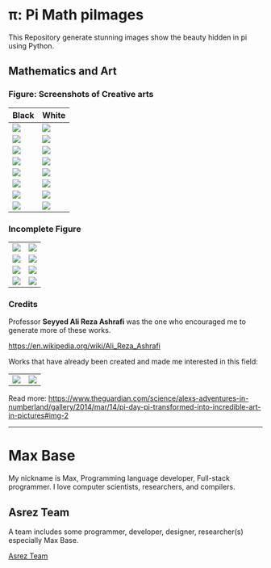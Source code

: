 # π: Pi Math piImages

This Repository generate stunning images show the beauty hidden in pi using Python.

## Mathematics and Art

### Figure: Screenshots of Creative arts

| Black             |  White |
| -------------- | -------------- |
| ![](out-1-black.png)  |  ![](out-1-white.png) |
| ![](out-2-black.png)  |  ![](out-2-white.png) |
| ![](out-3-black.png)  |  ![](out-3-white.png) |
| ![](out-4-black.png)  |  ![](out-4-white.png) |
| ![](out-5-black.png)  |  ![](out-5-white.png) |
| ![](out-6-black.png)  |  ![](out-6-white.png) |
| ![](out-7-black.png)  |  ![](out-7-white.png) |
| ![](out-8-black.png)  |  ![](out-8-white.png) |

### Incomplete Figure

|             |  |
| -------------- | -------------- |
| ![](fig1.jpg)  |  ![](fig2.jpg) |
| ![](fig3.jpg)  |  ![](fig4.jpg) |
| ![](fig5.jpg)  |  ![](fig6.jpg) |
| ![](fig7.jpg)  |  ![](test.png) |

### Credits

Professor **Seyyed Ali Reza Ashrafi** was the one who encouraged me to generate more of these works.

https://en.wikipedia.org/wiki/Ali_Reza_Ashrafi

Works that have already been created and made me interested in this field:

|             |  |
| -------------- | -------------- |
| ![](target-1.jpg)  |  ![](target-2.jpg) |

Read more:
https://www.theguardian.com/science/alexs-adventures-in-numberland/gallery/2014/mar/14/pi-day-pi-transformed-into-incredible-art-in-pictures#img-2

---------

# Max Base

My nickname is Max, Programming language developer, Full-stack programmer. I love computer scientists, researchers, and compilers.

## Asrez Team

A team includes some programmer, developer, designer, researcher(s) especially Max Base.

[Asrez Team](https://www.asrez.com/)

